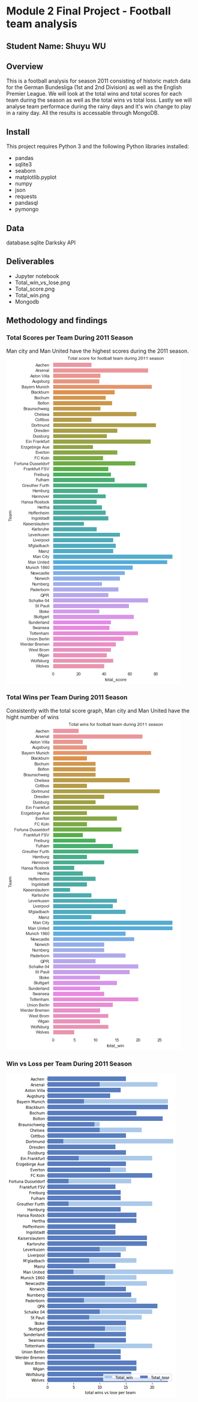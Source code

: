 # Module 2 Final Project - Football team analysis

## Student Name: Shuyu WU

## Overview
This is a football analysis for season 2011 consisting of historic match data for the German Bundesliga (1st and 2nd Division) as well as the English Premier League. We will look at the total wins and total scores for each team during the season as well as the total wins vs total loss. Lastly we will analyse team performace during the rainy days and it's win change to play in a rainy day. All the results is accessable through MongoDB.

## Install
This project requires Python 3 and the following Python libraries installed:
- pandas
- sqlite3
- seaborn
- matplotlib.pyplot
- numpy
- json
- requests
- pandasql
- pymongo

## Data
database.sqlite
Darksky API

## Deliverables
- Jupyter notebook
- Total_win_vs_lose.png
- Total_score.png
- Total_win.png
- Mongodb

## Methodology and findings

### Total Scores per Team During 2011 Season
Man city and Man United have the highest scores during the 2011 season.
<img src="football_analysis/total_score.png" />

### Total Wins per Team During 2011 Season
Consistently with the total score graph, Man city and Man United have the hight number of wins
<img src="football_analysis/total_win.png" />

### Win vs Loss per Team During 2011 Season
<img src="football_analysis/Total_win_vs_lose.png" />